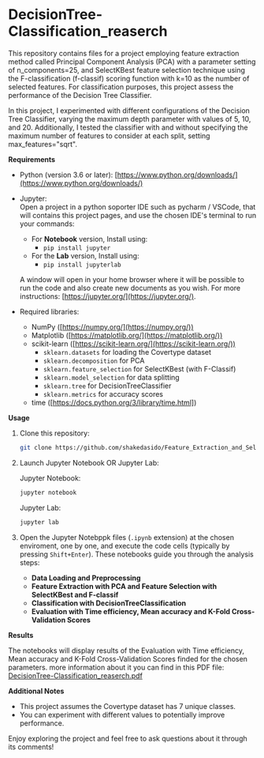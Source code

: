 # DecisionTree-Classification_reaserch

This repository contains files for a project employing feature extraction method called Principal Component Analysis (PCA) with a parameter setting of n_components=25, and SelectKBest feature selection technique using the F-classification (f-classif) scoring function with k=10 as the number of selected features. For classification purposes, this project assess the performance of the Decision Tree Classifier.

In this project, I experimented with different configurations of the Decision Tree Classifier, varying the maximum depth parameter with values of 5, 10, and 20. Additionally, I tested the classifier with and without specifying the maximum number of features to consider at each split, setting max_features="sqrt".

**Requirements**

* Python (version 3.6 or later): [https://www.python.org/downloads/](https://www.python.org/downloads/)
* Jupyter:  
  Open a project in a python soporter IDE such as pycharm / VSCode, that will contains this project pages, and use the chosen IDE's terminal to run your commands:
  * For **Notebook** version, Install using:
    * `pip install jupyter`  
  * For the **Lab** version, Install using:
    * `pip install jupyterlab`
  
  A window will open in your home browser where it will be possible to run the code and also create new documents as you wish. For more instructions: [https://jupyter.org/](https://jupyter.org/).  
* Required libraries:
    * NumPy ([https://numpy.org/](https://numpy.org/))
    * Matplotlib ([https://matplotlib.org/](https://matplotlib.org/))
    * scikit-learn ([https://scikit-learn.org/](https://scikit-learn.org/))
        * `sklearn.datasets` for loading the Covertype dataset
        * `sklearn.decomposition` for PCA
        * `sklearn.feature_selection` for SelectKBest (with F-Classif)
        * `sklearn.model_selection` for data splitting
        * `sklearn.tree` for DecisionTreeClassifier
        * `sklearn.metrics` for accuracy scores
    * time ([https://docs.python.org/3/library/time.html])

**Usage**

1. Clone this repository:

   ```bash
   git clone https://github.com/shakedasido/Feature_Extraction_and_Selection_methods
   ```

2. Launch Jupyter Notebook OR Jupyter Lab:

   Jupyter Notebook:

   ```bash
   jupyter notebook
   ```

   Jupyter Lab:


   ```bash
   jupyter lab
   ```

4. Open the Jupyter Notebppk files (`.ipynb` extension) at the chosen enviroment, one by one, and execute the code cells (typically by pressing `Shift+Enter`). These notebooks guide you through the analysis steps:
    * **Data Loading and Preprocessing**
    * **Feature Extraction with PCA and Feature Selection with SelectKBest and F-classif**
    * **Classification with DecisionTreeClassification**
    * **Evaluation with Time efficiency, Mean accuracy and K-Fold Cross-Validation Scores**

**Results**

The notebooks will display results of the Evaluation with Time efficiency, Mean accuracy and K-Fold Cross-Validation Scores finded for the chosen parameters. more information about it you can find in this PDF file:  
[DecisionTree-Classification_reaserch.pdf](https://github.com/shakedasido/DecisionTree-Classification_reaserch/files/14938189/DecisionTree-Classification_reaserch.pdf)


**Additional Notes**

* This project assumes the Covertype dataset has 7 unique classes.
* You can experiment with different values to potentially improve performance.

Enjoy exploring the project and feel free to ask questions about it through its comments! 

